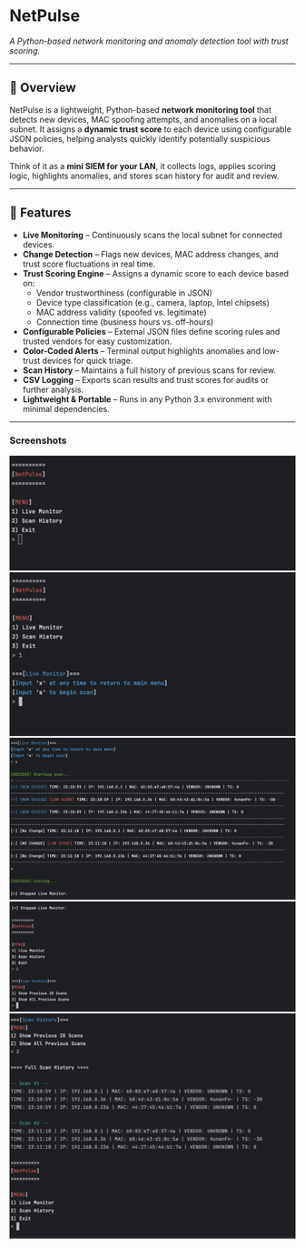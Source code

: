 # NetPulse  
*A Python-based network monitoring and anomaly detection tool with trust scoring.*  

---

## 🚀 Overview  
NetPulse is a lightweight, Python-based **network monitoring tool** that detects new devices, MAC spoofing attempts, and anomalies on a local subnet. It assigns a **dynamic trust score** to each device using configurable JSON policies, helping analysts quickly identify potentially suspicious behavior.  

Think of it as a **mini SIEM for your LAN**, it collects logs, applies scoring logic, highlights anomalies, and stores scan history for audit and review.  

---

## 🔑 Features  
- **Live Monitoring** – Continuously scans the local subnet for connected devices.  
- **Change Detection** – Flags new devices, MAC address changes, and trust score fluctuations in real time.  
- **Trust Scoring Engine** – Assigns a dynamic score to each device based on:  
  - Vendor trustworthiness (configurable in JSON)  
  - Device type classification (e.g., camera, laptop, Intel chipsets)  
  - MAC address validity (spoofed vs. legitimate)  
  - Connection time (business hours vs. off-hours)  
- **Configurable Policies** – External JSON files define scoring rules and trusted vendors for easy customization.  
- **Color-Coded Alerts** – Terminal output highlights anomalies and low-trust devices for quick triage.  
- **Scan History** – Maintains a full history of previous scans for review.  
- **CSV Logging** – Exports scan results and trust scores for audits or further analysis.  
- **Lightweight & Portable** – Runs in any Python 3.x environment with minimal dependencies.  

---

### Screenshots
![Menu](screenshots/MainMenu.png)
![Menu2](screenshots/lm_menu.png)
![Scans](screenshots/lm_scans.png)
![History](screenshots/sh_menu.png)
![History1](screenshots/sh_res.png)




